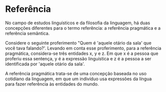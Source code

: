 # Referência

No campo de estudos linguísticos e da filosofia da linguagem, há duas concepções diferentes para o termo referência: a referência pragmática e a referência semântica.

Considere o seguinte proferimento "Quem é 'aquele otário da sala' que você tava falando?'. Levando em conta esse proferimento, para a referência pragmática, considera-se três entidades x, y e z. Em que x é a pessoa que proferiu essa sentença, y é a expressão linguística e z é a pessoa a ser identificada por 'aquele otário da sala'.

A referência pragmática trata-se de uma concepção baseada no uso cotidiano da linguagem, em que um indivíduo usa expressões da língua para fazer referência às entidades do mundo.

